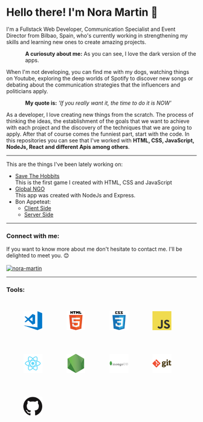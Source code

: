 
# Hello there! I'm Nora Martin 🌹

I'm a Fullstack Web Developer, Communication Specialist and Event Director from Bilbao, Spain, who's currently working in strengthening my skills and learning new ones to create amazing projects.

<div style='margin-left: 50px'>

**A curiosuty about me:** As you can see, I love the dark version of the apps.

</div>

When I'm not developing, you can find me with my dogs, watching things on Youtube, exploring the deep worlds of Spotify to discover new songs or debating about the communication strategies that the influencers and politicians apply.

<div style='margin-left: 50px'>

**My quote is:** *'If you really want it, the time to do it is NOW'*

</div>

As a developer, I love creating new things from the scratch. The process of thinking the ideas, the establishment of the goals that we want to achieve with each project and the discovery of the techniques that we are going to apply. After that of course comes the funniest part, start with the code. In this repositories you can see that I've worked with **HTML, CSS, JavaScript, NodeJs, React and different Apis among others**.

<hr>
This are the things I've been lately working on:
<ul>
    <li><a href="https://github.com/Noramartiin/SAVE-THE-HOBBITS"> Save The Hobbits</a><br/>This is the first game I created with HTML, CSS and JavaScript</li>
    <li><a href="https://github.com/Noramartiin/globalngo"> Global NGO</a><br/>This app was created with NodeJs and Express.</li>
    <li>Bon Appeteat:<br/>
    <ul>
    <li><a href="https://github.com/Noramartiin/bonappeteat-client">Client Side</a><br/></li>
    <li><a href="https://github.com/Noramartiin/bonappeteat-server">Server Side</a></li>
    </ul>
    </li>
</ul>
<hr>

### Connect with me:
If you want to know more about me don't hesitate to contact me. I'll be delighted to meet you. 😊
<br/>
<br/>
<a href='https://www.linkedin.com/in/nora-martin-velasco/'>
<img alt="nora-martin" width="50px" src="https://camo.githubusercontent.com/d659d2bac00c01b42bffbae84bdc121e828b8fecd5b4949ffa2575f5d9e4a371/68747470733a2f2f63646e2e6a7364656c6976722e6e65742f6e706d2f73696d706c652d69636f6e734076332f69636f6e732f6c696e6b6564696e2e737667" data-canonical-src="https://cdn.jsdelivr.net/npm/simple-icons@v3/icons/linkedin.svg" style="max-width:100%;">
</a>

<hr>

### Tools:
<div style='margin:15px'>

<img alt="Visual Studio Code" width="50px" src="https://raw.githubusercontent.com/github/explore/80688e429a7d4ef2fca1e82350fe8e3517d3494d/topics/visual-studio-code/visual-studio-code.png" style="max-width:100%; margin:30px">

<img alt="HTML5" width="50px" src="https://raw.githubusercontent.com/github/explore/80688e429a7d4ef2fca1e82350fe8e3517d3494d/topics/html/html.png" style="max-width:100%;margin:30px">

<img alt="CSS3" width="50px" src="https://raw.githubusercontent.com/github/explore/80688e429a7d4ef2fca1e82350fe8e3517d3494d/topics/css/css.png" style="max-width:100%;margin:30px">

<img alt="JavaScript" width="50px" src="https://raw.githubusercontent.com/github/explore/80688e429a7d4ef2fca1e82350fe8e3517d3494d/topics/javascript/javascript.png" style="max-width:100%;margin:30px">

<img alt="React" width="50px" src="https://raw.githubusercontent.com/github/explore/80688e429a7d4ef2fca1e82350fe8e3517d3494d/topics/react/react.png" style="max-width:100%;margin:30px">

<img alt="Node.js" width="50px" src="https://raw.githubusercontent.com/github/explore/80688e429a7d4ef2fca1e82350fe8e3517d3494d/topics/nodejs/nodejs.png" style="max-width:100%;margin:30px">

<img alt="MongoDB" width="50px" src="https://raw.githubusercontent.com/github/explore/80688e429a7d4ef2fca1e82350fe8e3517d3494d/topics/mongodb/mongodb.png" style="max-width:100%;margin:30px">

<img alt="Git" width="50px" src="https://raw.githubusercontent.com/github/explore/80688e429a7d4ef2fca1e82350fe8e3517d3494d/topics/git/git.png" style="max-width:100%;margin:30px">

<img alt="GitHub" width="50px" src="https://raw.githubusercontent.com/github/explore/78df643247d429f6cc873026c0622819ad797942/topics/github/github.png" style="max-width:100%;margin:30px">

</div>
